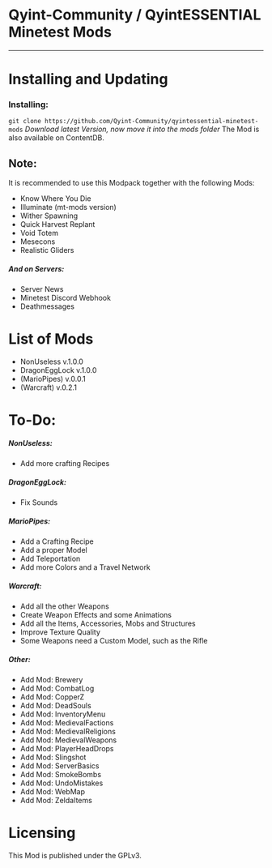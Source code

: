 # Qyint-Community / QyintESSENTIAL Minetest Mods
- - -

# Installing and Updating
### Installing:
`git clone https://github.com/Qyint-Community/qyintessential-minetest-mods` *Download latest Version, now move it into the mods folder*
The Mod is also available on ContentDB.

## Note:
It is recommended to use this Modpack together with the following Mods:
- Know Where You Die
- Illuminate (mt-mods version)
- Wither Spawning
- Quick Harvest Replant
- Void Totem
- Mesecons
- Realistic Gliders
##### And on Servers:
- Server News
- Minetest Discord Webhook
- Deathmessages

# List of Mods
- NonUseless v.1.0.0
- DragonEggLock v.1.0.0
- (MarioPipes) v.0.0.1
- (Warcraft) v.0.2.1

# To-Do:
##### NonUseless:
- Add more crafting Recipes
##### DragonEggLock:
- Fix Sounds
##### MarioPipes:
- Add a Crafting Recipe
- Add a proper Model
- Add Teleportation
- Add more Colors and a Travel Network
##### Warcraft:
- Add all the other Weapons
- Create Weapon Effects and some Animations
- Add all the Items, Accessories, Mobs and Structures
- Improve Texture Quality
- Some Weapons need a Custom Model, such as the Rifle
##### Other:
- Add Mod: Brewery
- Add Mod: CombatLog
- Add Mod: CopperZ
- Add Mod: DeadSouls
- Add Mod: InventoryMenu
- Add Mod: MedievalFactions
- Add Mod: MedievalReligions
- Add Mod: MedievalWeapons
- Add Mod: PlayerHeadDrops
- Add Mod: Slingshot
- Add Mod: ServerBasics
- Add Mod: SmokeBombs
- Add Mod: UndoMistakes
- Add Mod: WebMap
- Add Mod: ZeldaItems

# Licensing
This Mod is published under the GPLv3.
